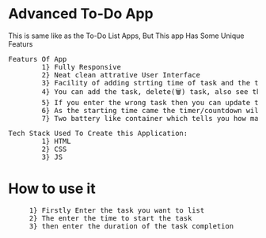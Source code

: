 <h1>Advanced To-Do App</h1>
<p>This is same like as the To-Do List Apps, But This app Has Some Unique Featurs</p>
<pre>Featurs Of App
        1} Fully Responsive
        2} Neat clean attrative User Interface
        3} Facility of adding strting time of task and the time required to complete the task
        4} You can add the task, delete(🗑️) task, also see the details of the task like starting time, duration of the task which you seted
        5} If you enter the wrong task then you can update that task again simply by edit option(✏️)
        6} As the starting time came the timer/countdown will start automaticaly
        7} Two battery like container which tells you how many percentage of the tasks are completed or remaining to complete
</pre>
<pre>Tech Stack Used To Create this Application:
        1} HTML
        2} CSS
        3} JS </pre>

<h1>How to use it</h1>
<pre>
     1} Firstly Enter the task you want to list
     2} The enter the time to start the task
     3} then enter the duration of the task completion
     </pre>
